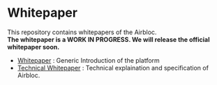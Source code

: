 
Whitepaper
=========

This repository contains whitepapers of the Airbloc.  
**The whitepaper is a WORK IN PROGRESS. We will release the official whitepaper soon.**

 - [Whitepaper](https://airbloc.org/Airbloc_whitepaper_en_v1.pdf) : Generic Introduction of the platform
 - [Technical Whitepaper](./TECHNICAL-WHITEPAPER.md) : Technical explaination and specification of Airbloc. 

